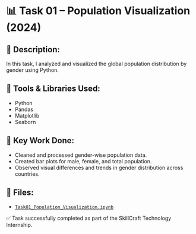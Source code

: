 # 📊 Task 01 – Population Visualization (2024)

## 📁 Description:
In this task, I analyzed and visualized the global population distribution by gender using Python.

## 🔧 Tools & Libraries Used:
- Python
- Pandas
- Matplotlib
- Seaborn

## 📌 Key Work Done:
- Cleaned and processed gender-wise population data.
- Created bar plots for male, female, and total population.
- Observed visual differences and trends in gender distribution across countries.

## 📂 Files:
- [`Task01_Population_Visualization.ipynb`](./Task01_Population_Visualization.ipynb)


✅ Task successfully completed as part of the SkillCraft Technology Internship.
